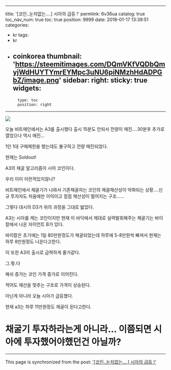 
---
title: '[코인..눈치없는....] 시아의 급등 !'
permlink: 6v36ua
catalog: true
toc_nav_num: true
toc: true
position: 9999
date: 2018-01-17 13:39:51
categories:
- kr
tags:
- kr
- coinkorea
thumbnail: 'https://steemitimages.com/DQmVKfVQDbQmyjWdHUYTYmrEYMpc3uNU6piNMzhHdADPGbZ/image.png'
sidebar:
    right:
        sticky: true
widgets:
    -
        type: toc
        position: right
---


![](https://steemitimages.com/DQmVKfVQDbQmyjWdHUYTYmrEYMpc3uNU6piNMzhHdADPGbZ/image.png)

오늘 비트매인에서는 A3를 출시했다 출시 15분도 안되서 전량이 매진....30분후 추가로 열었으나 역시 매진...

1인 1대 구매제한을 했는데도 불구하고 전량 매진되었다. 

현재는 Soldout!

A3의 채굴 알고리즘이 시아 코인이다.

우리 이미 이런적있지않나?

비트매인에서 채굴기가 나와서 기존채굴자는 코인의 채굴채산성이 악화되는 상황....신규 투자자도 처음에만 이익이고 점점 채산성이 떨어지는 구조......

그렇다 대시의 D3가 위의 과정을 그대로 밟았다.

A3는 시아를 캐는 코인이지만 현재 이 바닥에서 제대로 실력발휘해주는 채굴기는 바이칼에서 나온 자이언트 B가 있다.

바이칼은 초기에는 1일 80만원정도가 채굴되었는데 하루에 5-8만원씩 빠져서 현재는 하루 8만원정도 나온다고한다.

이 또한 A3의 출시로 급력하게 줄거같다.

그.렇.다 

해쉬 증가는 코인 가격 증가로 이어진다.

적어도 채산을 맞추는 구조로 가격이 상승된다.

아닌게 아니라 오늘 시아가 급등했다.

현재 a3는 하루 11만원정도 채굴이 된다고한다.

# 채굴기 투자하라는게 아니라... 이쯤되면 시아에 투자했어야했던건 아닐까?

- - -

This page is synchronized from the post: ['[코인..눈치없는....] 시아의 급등 !'](https://steemit.com/@virus707/6v36ua)
